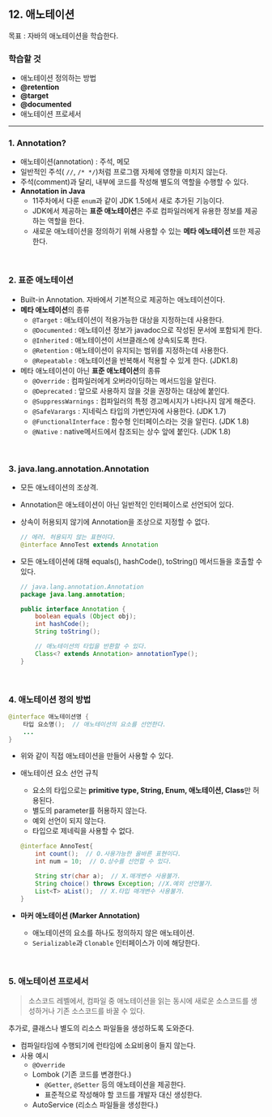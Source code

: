 ## 12. 애노테이션

목표 : 자바의 애노테이션을 학습한다.

### **학습할 것**

- 애노테이션 정의하는 방법
- **@retention**
- **@target**
- **@documented**
- 애노테이션 프로세서

---

### 1. **Annotation?**

- 애노테이션(annotation) : 주석, 메모
- 일반적인 주석( `//`, `/* */`)처럼 프로그램 자체에 영향을 미치지 않는다.
- 주석(comment)과 달리, 내부에 코드를 작성해 별도의 역할을 수행할 수 있다.
- **Annotation in Java**
    - 11주차에서 다룬 `enum`과 같이 JDK 1.5에서 새로 추가된 기능이다.
    - JDK에서 제공하는 **표준 애노테이션**은 주로 컴파일러에게 유용한 정보를 제공하는 역할을 한다.
    - 새로운 애노테이션을 정의하기 위해 사용할 수 있는 **메타 에노테이션** 또한 제공한다.

</br>

### 2. 표준 애노테이션

- Built-in Annotation. 자바에서 기본적으로 제공하는 애노테이션이다.
- **메타 애노테이션**의 종류
    - `@Target` : 애노테이션이 적용가능한 대상을 지정하는데 사용한다.
    - `@Documented` : 애노테이션 정보가 javadoc으로 작성된 문서에 포함되게 한다.
    - `@Inherited` : 애노테이션이 서브클래스에 상속되도록 한다.
    - `@Retention` : 애노테이션이 유지되는 범위를 지정하는데 사용한다.
    - `@Repeatable` : 애노테이션을 반복해서 적용할 수 있게 한다. (JDK1.8)
- 메타 애노테이션이 아닌 **표준 애노테이션**의 종류
    - `@Override` : 컴파일러에게 오버라이딩하는 메서드임을 알린다.
    - `@Deprecated` : 앞으로 사용하지 않을 것을 권장하는 대상에 붙인다.
    - `@SuppressWarnings` : 컴파일러의 특정 경고메시지가 나타나지 않게 해준다.
    - `@SafeVarargs` : 지네릭스 타입의 가변인자에 사용한다. (JDK 1.7)
    - `@FunctionalInterface` : 함수형 인터페이스라는 것을 알린다. (JDK 1.8)
    - `@Native` : native메서드에서 참조되는 상수 앞에 붙인다. (JDK 1.8)

</br>

### 3. java.lang.annotation.Annotation

- 모든 애노테이션의 조상격.
- Annotation은 애노테이션이 아닌 일반적인 인터페이스로 선언되어 있다.
- 상속이 허용되지 않기에 Annotation을 조상으로 지정할 수 없다.

    ```java
    // 에러. 허용되지 않는 표현이다.
    @interface AnnoTest extends Annotation
    ```

- 모든 애노테이션에 대해 equals(), hashCode(), toString() 메서드들을 호출할 수 있다.

    ```java
    // java.lang.annotation.Annotation
    package java.lang.annotation;

    public interface Annotation {
    	boolean equals (Object obj); 
    	int hashCode();
    	String toString();

    	// 애노테이션의 타입을 반환할 수 있다.
    	Class<? extends Annotation> annotationType();
    }
    ```

</br>

### 4. 애노테이션 정의 방법

```java
@interface 애노테이션명 {
	타입 요소명();  // 애노테이션의 요소를 선언한다.
	...
}
```

- 위와 같이 직접 애노테이션을 만들어 사용할 수 있다.
- 애노테이션 요소 선언 규칙
    - 요소의 타입으로는 **primitive type, String, Enum, 애노테이션, Class**만 허용된다.
    - 별도의 parameter를 허용하지 않는다.
    - 예외 선언이 되지 않는다.
    - 타입으로 제네릭을 사용할 수 없다.

    ```java
    @interface AnnoTest{
    	int count();  // O.사용가능한 올바른 표현이다.
    	int num = 10;  // O.상수를 선언할 수 있다.

    	String str(char a);  // X.매개변수 사용불가.
    	String choice() throws Exception; //X.예외 선언불가.
    	List<T> aList();  // X.타입 매개변수 사용불가.
    } 
    ```

- **마커 애노테이션 (Marker Annotation)**
    - 애노테이션의 요소를 하나도 정의하지 않은 애노테이션.
    - `Serializable`과 `Clonable` 인터페이스가 이에 해당한다.

</br>

### 5. 애노테이션 프로세서

> 소스코드 레벨에서, 컴파일 중 애노테이션을 읽는 동시에 새로운 소스코드를 생성하거나 기존 소스코드를 바꿀 수 있다.

추가로, 클래스나 별도의 리소스 파일들을 생성하도록 도와준다.

- 컴파일타임에 수행되기에 런타임에 소요비용이 들지 않는다.
- 사용 예시
    - `@Override`
    - Lombok (기존 코드를 변경한다.)
        - `@Getter`, `@Setter` 등의 애노테이션을 제공한다.
        - 표준적으로 작성해야 할 코드를 개발자 대신 생성한다.
    - AutoService (리소스 파일들을 생성한다.)
